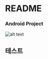 # README #

### Android Project ###

![alt text](https://bytebucket.org/ithoon/android-ithoon-card-animation-source/raw/c2061b287cae5d5f716084a10bc4275ef0d7b0d1/preview.gif)

## 테스트 ##
